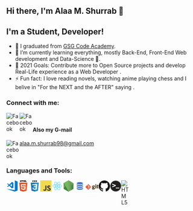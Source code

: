 ## Hi there, I'm Alaa M. Shurrab 👋

## I'm a Student, Developer!
- 🔭 I graduated from [GSG Code Academy](https://gazaskygeeks.com/code/).
- 🌱 I’m currently learning everything, mostly Back-End, Front-End Web development and Data-Science 🤣.
- 🥅 2021 Goals: Contribute more to Open Source projects and develop Real-Life experience as a Web Developer .
- ⚡ Fun fact: I love reading novels, watching anime playing chess and I belive in "For the NEXT and the AFTER" saying .

### Connect with me:

[<img align="left" alt="Facebook" width="35px" src="https://upload.wikimedia.org/wikipedia/commons/thumb/5/51/Facebook_f_logo_%282019%29.svg/220px-Facebook_f_logo_%282019%29.svg.png" />](https://www.facebook.com/alaa.shurrab.39)
[<img align="left" alt="Facebook" width="35px" src="https://upload.wikimedia.org/wikipedia/commons/thumb/c/c9/Linkedin.svg/640px-Linkedin.svg.png" />](https://www.linkedin.com/in/ala-a-shurrab-5aa16a210/)

<br />

#### Also my G-mail
[<img align="left" alt="Facebook" width="35px" src="https://upload.wikimedia.org/wikipedia/commons/thumb/2/2e/Gmail_2020.png/640px-Gmail_2020.png" />](https://mail.google.com/mail/u/0/#inbox?compose=new)
alaa.m.shurrab98@gmail.com

<br />

### Languages and Tools:
<img align="left" alt="Visual Studio Code" width="30" src="https://raw.githubusercontent.com/github/explore/80688e429a7d4ef2fca1e82350fe8e3517d3494d/topics/visual-studio-code/visual-studio-code.png" />
<img align="left" alt="HTML5" width="30px" src="https://raw.githubusercontent.com/github/explore/80688e429a7d4ef2fca1e82350fe8e3517d3494d/topics/html/html.png" />
<img align="left" alt="CSS3" width="30px" src="https://raw.githubusercontent.com/github/explore/80688e429a7d4ef2fca1e82350fe8e3517d3494d/topics/css/css.png" />
<img align="left" alt="JavaScript" width="30px" src="https://raw.githubusercontent.com/github/explore/80688e429a7d4ef2fca1e82350fe8e3517d3494d/topics/javascript/javascript.png" />
<img align="left" alt="React" width="30px" src="https://raw.githubusercontent.com/github/explore/80688e429a7d4ef2fca1e82350fe8e3517d3494d/topics/react/react.png" />
<img align="left" alt="Node.js" width="30px" src="https://raw.githubusercontent.com/github/explore/80688e429a7d4ef2fca1e82350fe8e3517d3494d/topics/nodejs/nodejs.png" />
<img align="left" alt="SQL" width="30px" src="https://raw.githubusercontent.com/github/explore/80688e429a7d4ef2fca1e82350fe8e3517d3494d/topics/sql/sql.png" />
<img align="left" alt="Git" width="35"src="https://raw.githubusercontent.com/github/explore/80688e429a7d4ef2fca1e82350fe8e3517d3494d/topics/git/git.png" />
<img align="left" alt="GitHub" width="30px" src="https://raw.githubusercontent.com/github/explore/78df643247d429f6cc873026c0622819ad797942/topics/github/github.png" />
<img align="left" alt="HTML5" width="30px" src="https://raw.githubusercontent.com/github/explore/80688e429a7d4ef2fca1e82350fe8e3517d3494d/topics/terminal/terminal.png" />
<img align="left" alt="HTML5" width="20" src="https://upload.wikimedia.org/wikipedia/commons/thumb/3/33/Figma-logo.svg/220px-Figma-logo.svg.png" />

<br />

<br />

<!--
**AlaaShurrab/AlaaShurrab** is a ✨ _special_ ✨ repository because its `README.md` (this file) appears on your GitHub profile.

Here are some ideas to get you started:

- 🔭 I’m currently working on ...
- 🌱 I’m currently learning ...
- 👯 I’m looking to collaborate on ...
- 🤔 I’m looking for help with ...
- 💬 Ask me about ...
- 📫 How to reach me: ...
- 😄 Pronouns: ...
- ⚡ Fun fact: ...
-->
